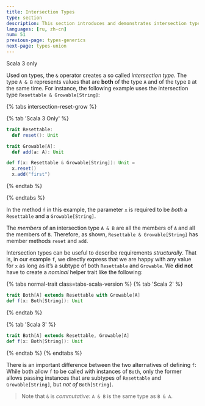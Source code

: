 ```yaml
---
title: Intersection Types
type: section
description: This section introduces and demonstrates intersection types in Scala 3.
languages: [ru, zh-cn]
num: 51
previous-page: types-generics
next-page: types-union
---
```

<span class="tag tag-inline">Scala 3 only</span>

Used on types, the `&` operator creates a so called _intersection type_.
The type `A & B` represents values that are **both** of the type `A` and of the type `B` at the same time.
For instance, the following example uses the intersection type `Resettable & Growable[String]`:

{% tabs intersection-reset-grow %}

{% tab 'Scala 3 Only' %}

```scala
trait Resettable:
  def reset(): Unit

trait Growable[A]:
  def add(a: A): Unit

def f(x: Resettable & Growable[String]): Unit =
  x.reset()
  x.add("first")
```

{% endtab %}

{% endtabs %}

In the method `f` in this example, the parameter `x` is required to be *both* a `Resettable` and a `Growable[String]`.

The _members_ of an intersection type `A & B` are all the members of `A` and all the members of `B`.
Therefore, as shown, `Resettable & Growable[String]` has member methods `reset` and `add`.

Intersection types can be useful to describe requirements _structurally_.
That is, in our example `f`, we directly express that we are happy with any value for `x` as long as it’s a subtype of both `Resettable` and `Growable`.
We **did not** have to create a _nominal_ helper trait like the following:

{% tabs normal-trait class=tabs-scala-version %}
{% tab 'Scala 2' %}
```scala
trait Both[A] extends Resettable with Growable[A]
def f(x: Both[String]): Unit
```
{% endtab %}

{% tab 'Scala 3' %}
```scala
trait Both[A] extends Resettable, Growable[A]
def f(x: Both[String]): Unit
```
{% endtab %}
{% endtabs %}

There is an important difference between the two alternatives of defining `f`: While both allow `f` to be called with instances of `Both`, only the former allows passing instances that are subtypes of `Resettable` and `Growable[String]`, but _not of_ `Both[String]`.

> Note that `&` is _commutative_: `A & B` is the same type as `B & A`.

